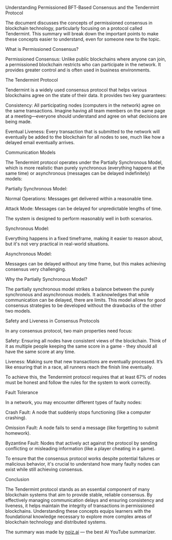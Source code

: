 Understanding Permissioned BFT-Based Consensus and the Tendermint Protocol



The document discusses the concepts of permissioned consensus in blockchain technology, particularly focusing on a protocol called Tendermint. This summary will break down the important points to make these concepts easier to understand, even for someone new to the topic.



What is Permissioned Consensus?

Permissioned Consensus: Unlike public blockchains where anyone can join, a permissioned blockchain restricts who can participate in the network. It provides greater control and is often used in business environments.

The Tendermint Protocol

Tendermint is a widely used consensus protocol that helps various blockchains agree on the state of their data. It provides two key guarantees:

Consistency: All participating nodes (computers in the network) agree on the same transactions. Imagine having all team members on the same page at a meeting—everyone should understand and agree on what decisions are being made.

Eventual Liveness: Every transaction that is submitted to the network will eventually be added to the blockchain for all nodes to see, much like how a delayed email eventually arrives.

Communication Models



The Tendermint protocol operates under the Partially Synchronous Model, which is more realistic than purely synchronous (everything happens at the same time) or asynchronous (messages can be delayed indefinitely) models:



Partially Synchronous Model:



Normal Operations: Messages get delivered within a reasonable time.

Attack Mode: Messages can be delayed for unpredictable lengths of time.

The system is designed to perform reasonably well in both scenarios.



Synchronous Model:



Everything happens in a fixed timeframe, making it easier to reason about, but it's not very practical in real-world situations.



Asynchronous Model:



Messages can be delayed without any time frame, but this makes achieving consensus very challenging.

Why the Partially Synchronous Model?



The partially synchronous model strikes a balance between the purely synchronous and asynchronous models. It acknowledges that while communication can be delayed, there are limits. This model allows for good consensus strategies to be developed without the drawbacks of the other two models.



Safety and Liveness in Consensus Protocols



In any consensus protocol, two main properties need focus:



Safety: Ensuring all nodes have consistent views of the blockchain. Think of it as multiple people keeping the same score in a game - they should all have the same score at any time.



Liveness: Making sure that new transactions are eventually processed. It’s like ensuring that in a race, all runners reach the finish line eventually.



To achieve this, the Tendermint protocol requires that at least 67% of nodes must be honest and follow the rules for the system to work correctly.



Fault Tolerance



In a network, you may encounter different types of faulty nodes:



Crash Fault: A node that suddenly stops functioning (like a computer crashing).

Omission Fault: A node fails to send a message (like forgetting to submit homework).

Byzantine Fault: Nodes that actively act against the protocol by sending conflicting or misleading information (like a player cheating in a game).



To ensure that the consensus protocol works despite potential failures or malicious behavior, it's crucial to understand how many faulty nodes can exist while still achieving consensus.



Conclusion



The Tendermint protocol stands as an essential component of many blockchain systems that aim to provide stable, reliable consensus. By effectively managing communication delays and ensuring consistency and liveness, it helps maintain the integrity of transactions in permissioned blockchains. Understanding these concepts equips learners with the foundational knowledge necessary to explore more complex areas of blockchain technology and distributed systems.

The summary was made by [noiz.ai](https://noiz.ai) — the best AI YouTube summarizer.